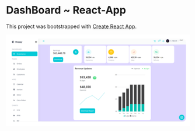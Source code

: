# DashBoard ~ React-App

This project was bootstrapped with [Create React App](https://github.com/facebook/create-react-app).

![](https://github.com/wjmmk/DashBoard-ReactAndTailwind/blob/main/public/viwe.png)
